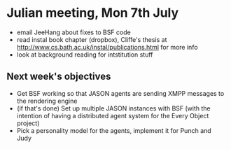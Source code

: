 # Julian meeting, Mon 7th July

- email JeeHang about fixes to BSF code
- read instal book chapter (dropbox), Cliffe's thesis at http://www.cs.bath.ac.uk/instal/publications.html for more info
- look at background reading for intstitution stuff

## Next week's objectives
- Get BSF working so that JASON agents are sending XMPP messages to the rendering engine
- (if that's done) Set up multiple JASON instances with BSF (with the intention of having a distributed agent system for the Every Object project)
- Pick a personality model for the agents, implement it for Punch and Judy